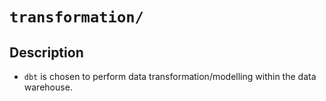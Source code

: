 # `transformation/`

## Description
- `dbt` is chosen to perform data transformation/modelling within the data warehouse.
